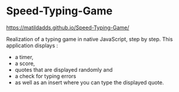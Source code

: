# Speed-Typing-Game

https://matildadds.github.io/Speed-Typing-Game/

Realization of a typing game in native JavaScript, step by step.
This application displays :

- a timer,
- a score,
- quotes that are displayed randomly and
- a check for typing errors
- as well as an insert where you can type the displayed quote.
